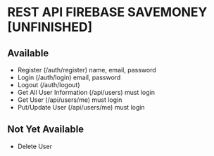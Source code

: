 # REST API FIREBASE SAVEMONEY [UNFINISHED]

## Available

- Register (/auth/register) name, email, password
- Login (/auth/login) email, password
- Logout (/auth/logout)
- Get All User Information (/api/users) must login
- Get User (/api/users/me) must login
- Put/Update User (/api/users/me) must login

## Not Yet Available

- Delete User
